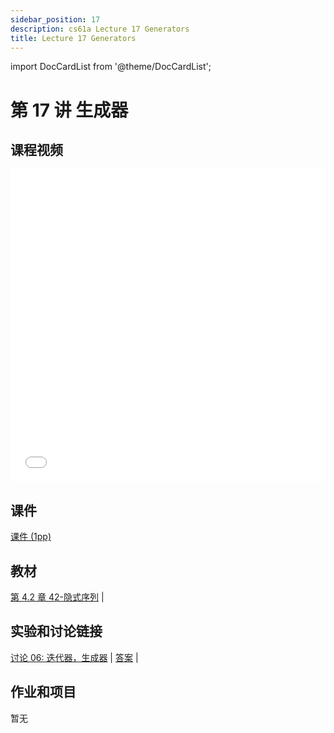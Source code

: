 ```yaml
---
sidebar_position: 17
description: cs61a Lecture 17 Generators
title: Lecture 17 Generators
---
```


import DocCardList from '@theme/DocCardList';

# 第 17 讲 生成器
## 课程视频

<iframe src="//player.bilibili.com/player.html?aid=277746636&bvid=BV17c411f78k&cid=1311465503&p=1&high_quality=1&danmaku=0" scrolling="no" border="0" frameborder="no" framespacing="0" allowfullscreen="true" allowfullscreen="allowfullscreen" width="100%" height="500" scrolling="no" frameborder="0" sandbox="allow-top-navigation allow-same-origin allow-forms allow-scripts"> </iframe>

## 课件
[课件 (1pp)](/resource/cs61a/17-Generators_1pp.pdf)
## 教材
[第 4.2 章 42-隐式序列](https://www.composingprograms.com/pages/42-implicit-sequences.html) | 

## 实验和讨论链接
[讨论 06: 迭代器，生成器](../dis/disc06.md) | [答案](../dis/sol-disc06.md) | 

## 作业和项目
暂无

<DocCardList />
